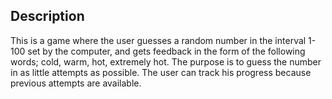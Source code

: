 ## Description
This is a game where the user guesses a random number in the interval 1-100 set by the computer, and gets feedback in the form of the following words; cold, warm, hot, extremely hot.
The purpose is to guess the number in as little attempts as possible.
The user can track his progress because previous attempts are available.
